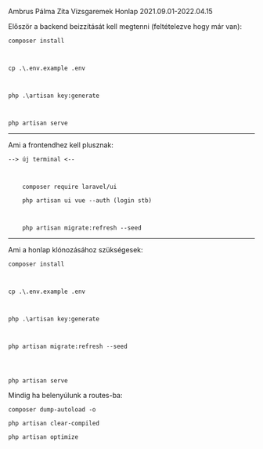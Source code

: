 Ambrus Pálma Zita       Vizsgaremek Honlap      2021.09.01-2022.04.15





Először a backend beizzítását kell megtenni (feltételezve hogy már van):



    composer install



    cp .\.env.example .env



    php .\artisan key:generate



    php artisan serve




----------------------------------------------------

Ami a frontendhez kell plusznak:  




    --> új terminal <--



        composer require laravel/ui

        php artisan ui vue --auth (login stb)



        php artisan migrate:refresh --seed

       

----------------------------------------------------




Ami a honlap klónozásához szükségesek:





    composer install



    cp .\.env.example .env



    php .\artisan key:generate



    php artisan migrate:refresh --seed




    php artisan serve








Mindig ha belenyúlunk a routes-ba:

    composer dump-autoload -o

    php artisan clear-compiled

    php artisan optimize

